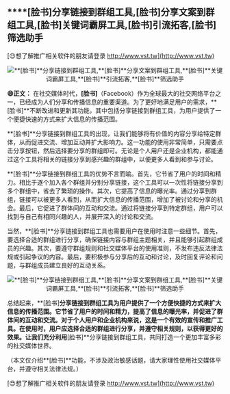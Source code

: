 ## ****[脸书]**分享链接到群组工具,**[脸书]**分享文案到群组工具,**[脸书]**关键词霸屏工具,**[脸书]**引流拓客,**[脸书]**筛选助手**

[😍想了解推广相关软件的朋友请登录 http://www.vst.tw](http://www.vst.tw)

 <center><img src="https://vst.tw/MP4/tuiguang/png/0.png" alt="**[脸书]**分享链接到群组工具,**[脸书]**分享文案到群组工具,**[脸书]**关键词霸屏工具,**[脸书]**引流拓客,**[脸书]**筛选助手"></center>

**😄正文：**
在社交媒体时代，**[脸书]**（Facebook）作为全球最大的社交网络平台之一，已经成为人们分享和传播信息的重要渠道。为了更好地满足用户的需求，**[脸书]**不断改进和更新其功能，其中包括分享链接到群组工具，为用户提供了一个便捷快速的方式来扩大信息的传播范围。

**[脸书]**分享链接到群组工具的出现，让我们能够将有价值的内容分享给特定群体，从而促进交流、增加互动并扩大影响力。这一功能的使用非常简单，只需要点击分享按钮，然后选择要分享的群组即可。无论是个人用户还是企业机构，都能通过这个工具将相关的链接分享到感兴趣的群组中，以便更多人看到和参与讨论。

**[脸书]**分享链接到群组工具的优势不言而喻。首先，它节省了用户的时间和精力。相比于逐个加入各个群组并分别分享链接，这个工具可以一次性将链接分享到多个群组中，省去了繁琐的操作。其次，它提高了信息的曝光率。通过分享到群组，链接可以被更多人看到，从而扩大信息的传播范围，增加了被讨论和分享的机会。最后，它促进了群体间的互动和交流。通过将链接分享到特定群组，用户可以找到与自己有相同兴趣的人，并展开深入的讨论和交流。

当然，**[脸书]**分享链接到群组工具也需要用户在使用时注意一些细节。首先，要选择合适的群组进行分享，确保链接内容与群组主题相关，并且能够引起群组成员的兴趣。其次，要遵守群组规则和社交媒体平台的使用准则，不发布违反法律法规或引起争议的内容。最后，要积极参与分享后的互动和讨论，及时回复评论和问题，与群组成员建立良好的互动关系。

 <center><img src="https://vst.tw/MP4/tuiguang/png/6.png" alt="**[脸书]**分享链接到群组工具,**[脸书]**分享文案到群组工具,**[脸书]**关键词霸屏工具,**[脸书]**引流拓客,**[脸书]**筛选助手"></center>

总结起来，**[脸书]**分享链接到群组工具为用户提供了一个方便快捷的方式来扩大信息的传播范围。它节省了用户的时间和精力，提高了信息的曝光率，并促进了群体间的互动和交流。对于个人用户和企业机构来说，这是一个有效的宣传和推广工具。在使用时，用户应选择合适的群组进行分享，并遵守相关规则，以获得更好的效果。让我们充分利用**[脸书]**分享链接到群组工具，共同打造一个更加丰富多彩的社交媒体世界。

（本文仅介绍**[脸书]**功能，不涉及政治敏感话题，请大家理性使用社交媒体平台，并遵守相关法律法规。）

[😍想了解推广相关软件的朋友请登录 http://www.vst.tw](http://www.vst.tw)



